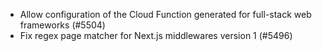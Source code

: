 - Allow configuration of the Cloud Function generated for full-stack web frameworks (#5504)
- Fix regex page matcher for Next.js middlewares version 1 (#5496)
